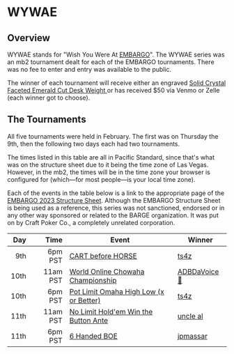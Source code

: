 # WYWAE

## Overview

WYWAE stands for "Wish You Were At
[EMBARGO](https://www.barge.org/schedule1)".  The WYWAE series was an
mb2 tournament dealt for each of the EMBARGO tournaments.  There was no
fee to enter and entry was available to the public.

The winner of each
tournament will receive either an engraved [Solid Crystal Faceted
Emerald Cut Desk Weight
](https://www.trophies2go.com/solid-crystal-faceted-emerald-cut-desk-weight.html)
or has received $50 via Venmo or Zelle (each winner got to choose).

## The Tournaments

All five tournaments were held in February. The first was on Thursday the 9th,
then the following two days each had two tournaments.

The times listed in this table are all in Pacific Standard, since that's what
was on the structure sheet due to it being the time zone of Las Vegas.
However, in the mb2, the times will be in the time zone your browser
is configured for (which&mdash;for most people&mdash;is your local time zone).

Each of the events in the table below is a link to the appropriate
page of the [EMBARGO 2023 Structure
Sheet](https://irp.cdn-website.com/7fa840da/files/uploaded/2023_EMBARGO_Structures.pdf). Although
the EMBARGO Structure Sheet is being used as a reference, this series
was not sanctioned, endorsed or in any other way sponsored or related
to the BARGE organization.  It was put on by Craft Poker Co., a
completely unrelated corporation.

|Day|Time|Event|Winner|
|--:|--:|--|--|
|9th|6pm PST|[CART before HORSE](https://irp.cdn-website.com/7fa840da/files/uploaded/2023_EMBARGO_Structures.pdf#page=1)|[ts4z](https://devctm.com/event/4161/player/37)|
|10th|11am PST|[World Online Chowaha Championship](https://irp.cdn-website.com/7fa840da/files/uploaded/2023_EMBARGO_Structures.pdf#page=2)|[ADBDaVoice 🎤](https://devctm.com/event/4162/player/26)|
|10th|6pm PST|[Pot Limit Omaha High Low (x or Better)](https://irp.cdn-website.com/7fa840da/files/uploaded/2023_EMBARGO_Structures.pdf#page=3)|[ts4z](https://devctm.com/event/4163/player/37)|
|11th|11am PST|[No Limit Hold'em Win the Button Ante](https://irp.cdn-website.com/7fa840da/files/uploaded/2023_EMBARGO_Structures.pdf#page=4)|[uncle al](https://devctm.com/event/4164/player/75)|
|11th|6pm PST|[6 Handed BOE](https://irp.cdn-website.com/7fa840da/files/uploaded/2023_EMBARGO_Structures.pdf#page=5)|[jpmassar](https://devctm.com/event/4165/player/14)
